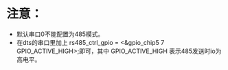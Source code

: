 # 注意：

* 默认串口0不能配置为485模式。
* 在dts的串口里加上 rs485_ctrl_gpio = <&gpio_chip5 7 GPIO_ACTIVE_HIGH>;即可，其中 GPIO_ACTIVE_HIGH 表示485发送时io为高电平。
